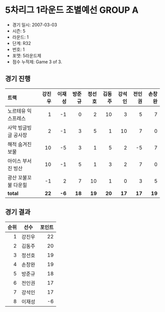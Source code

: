 # 5차리그 1라운드 조별예선 GROUP A

- 경기 일시: 2007-03-03
- 시즌: 5
- 라운드: 1
- 단계: R32
- 번호: 1
- 포맷: 5라운드제
- 점수 누적제: Game 3 of 3.





## 경기 진행

| 트랙 | 강진우 | 이재성 | 방준규 | 정선호 | 김동주 | 강석인 | 전인권 | 손창완 |
|:---|---:|---:|---:|---:|---:|---:|---:|---:|
| 노르테유 익스프레스 | 1 | -1 | 0 | 2 | 10 | 3 | 5 | 7 |
| 사막 빙글빙글 공사장 | 2 | -1 | 3 | 5 | 1 | 10 | 7 | 0 |
| 해적 숨겨진 보물 | 10 | -5 | 3 | 1 | 5 | 2 | -5 | 7 |
| 아이스 부서진 빙산 | 10 | -1 | 5 | 1 | 3 | 2 | 7 | 0 |
| 광산 꼬불꼬불 다운힐 | -1 | 2 | 7 | 10 | 1 | 0 | 3 | 5 |
| __total__ | __22__ | __-6__ | __18__ | __19__ | __20__ | __17__ | __17__ | __19__ |




## 경기 결과

| 순위 | 선수 | 포인트 |
|---:|:---:|---:|
| 1 | 강진우 | 22 |
| 2 | 김동주 | 20 |
| 3 | 정선호 | 19 |
| 4 | 손창완 | 19 |
| 5 | 방준규 | 18 |
| 6 | 전인권 | 17 |
| 7 | 강석인 | 17 |
| 8 | 이재성 | -6 |

